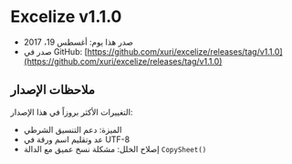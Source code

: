 # Excelize v1.1.0

* صدر هذا يوم: أغسطس 19، 2017
* صدر في GitHub: [https://github.com/xuri/excelize/releases/tag/v1.1.0](https://github.com/xuri/excelize/releases/tag/v1.1.0)

## ملاحظات الإصدار

التغييرات الأكثر بروزاً في هذا الإصدار:

* الميزة: دعم التنسيق الشرطي
* عد وتقليم اسم ورقة في UTF-8
* إصلاح الخلل: مشكلة نسخ عميق مع الدالة `CopySheet()`
